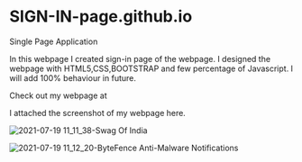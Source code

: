 # SIGN-IN-page.github.io

Single Page Application

In this webpage I created sign-in page of the webpage. I designed the webpage with HTML5,CSS,BOOTSTRAP and few percentage of Javascript. I will add 100% behaviour in future.

Check out my webpage at

I attached the screenshot of my webpage here.

![2021-07-19 11_11_38-Swag Of India](https://user-images.githubusercontent.com/76697341/126145416-8ef73abb-f0a7-4e31-8838-60cc9ff4b4d8.png)

![2021-07-19 11_12_20-ByteFence Anti-Malware Notifications](https://user-images.githubusercontent.com/76697341/126145501-13f986f5-afcf-4ebb-b505-aff93cc745d3.png)

